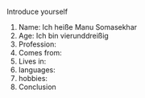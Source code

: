 Introduce yourself
1.  Name: Ich heiße Manu Somasekhar
2. Age: Ich bin vier­und­dreißig
3. Profession:
4. Comes from:
5. Lives in:
6. languages:
7. hobbies:
8. Conclusion
